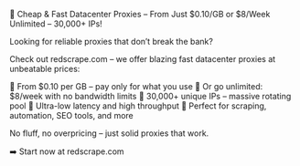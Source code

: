 🚀 Cheap & Fast Datacenter Proxies – From Just $0.10/GB or $8/Week Unlimited – 30,000+ IPs!

Looking for reliable proxies that don’t break the bank?

Check out redscrape.com – we offer blazing fast datacenter proxies at unbeatable prices:

🔹 From $0.10 per GB – pay only for what you use
🔹 Or go unlimited: $8/week with no bandwidth limits
🔹 30,000+ unique IPs – massive rotating pool
🔹 Ultra-low latency and high throughput
🔹 Perfect for scraping, automation, SEO tools, and more

No fluff, no overpricing – just solid proxies that work.

➡️ Start now at redscrape.com
